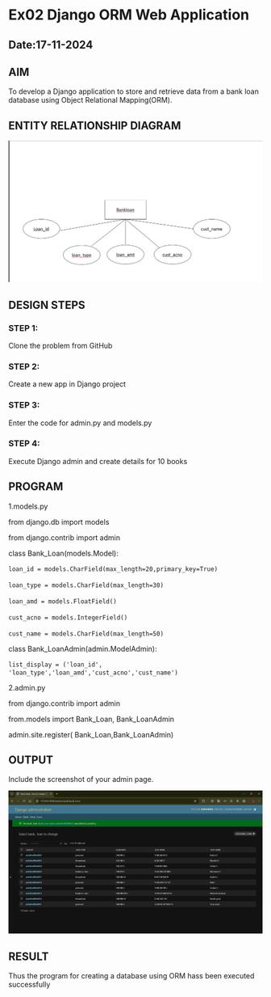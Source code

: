 # Ex02 Django ORM Web Application
## Date:17-11-2024

## AIM
To develop a Django application to store and retrieve data from a bank loan database using Object Relational Mapping(ORM).

## ENTITY RELATIONSHIP DIAGRAM
![alt text](<WhatsApp Image 2024-11-17 at 23.30.16_3b0fcd2b.jpg>)

## DESIGN STEPS

### STEP 1:
Clone the problem from GitHub

### STEP 2:
Create a new app in Django project

### STEP 3:
Enter the code for admin.py and models.py

### STEP 4:
Execute Django admin and create details for 10 books

## PROGRAM
1.models.py

from django.db import models

from django.contrib import admin

class Bank_Loan(models.Model):

    loan_id = models.CharField(max_length=20,primary_key=True)

    loan_type = models.CharField(max_length=30)

    loan_amd = models.FloatField()

    cust_acno = models.IntegerField()

    cust_name = models.CharField(max_length=50)


class Bank_LoanAdmin(admin.ModelAdmin):

    list_display = ('loan_id', 'loan_type','loan_amd','cust_acno','cust_name')

2.admin.py

from django.contrib import admin

from.models import Bank_Loan, Bank_LoanAdmin


admin.site.register( Bank_Loan,Bank_LoanAdmin)


## OUTPUT

Include the screenshot of your admin page.

![alt text](<Screenshot 2024-11-17 232152.png>)


## RESULT
Thus the program for creating a database using ORM hass been executed successfully
